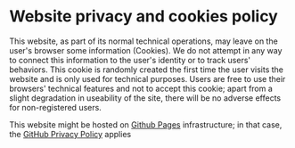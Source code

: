 ---
---
# Website privacy and cookies policy

This website, as part of its normal technical operations, may leave on
the user's browser some information (Cookies). We do not attempt in any
way to connect this information to the user's identity or to track
users' behaviors. This cookie is randomly created the first time the
user visits the website and is only used for technical purposes. Users
are free to use their browsers' technical features and not to accept
this cookie; apart from a slight degradation in useability of the site,
there will be no adverse effects for non-registered users.

This website might be hosted on [Github Pages](https://pages.github.com/)
infrastructure; in that case,
the [GitHub Privacy Policy](https://docs.github.com/en/site-policy/privacy-policies/github-privacy-statement)
applies